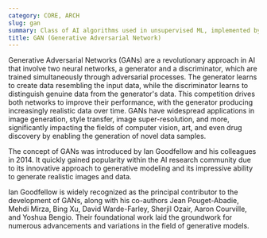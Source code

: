 ```yaml
---
category: CORE, ARCH
slug: gan
summary: Class of AI algorithms used in unsupervised ML, implemented by a system of two neural networks contesting with each other in a game.
title: GAN (Generative Adversarial Network)
---
```


Generative Adversarial Networks (GANs) are a revolutionary approach in AI that involve two neural networks, a generator and a discriminator, which are trained simultaneously through adversarial processes. The generator learns to create data resembling the input data, while the discriminator learns to distinguish genuine data from the generator's data. This competition drives both networks to improve their performance, with the generator producing increasingly realistic data over time. GANs have widespread applications in image generation, style transfer, image super-resolution, and more, significantly impacting the fields of computer vision, art, and even drug discovery by enabling the generation of novel data samples.

The concept of GANs was introduced by Ian Goodfellow and his colleagues in 2014. It quickly gained popularity within the AI research community due to its innovative approach to generative modeling and its impressive ability to generate realistic images and data.

Ian Goodfellow is widely recognized as the principal contributor to the development of GANs, along with his co-authors Jean Pouget-Abadie, Mehdi Mirza, Bing Xu, David Warde-Farley, Sherjil Ozair, Aaron Courville, and Yoshua Bengio. Their foundational work laid the groundwork for numerous advancements and variations in the field of generative models.